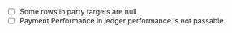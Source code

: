 - [ ] Some rows in party targets are null
- [ ] Payment Performance in ledger performance is not passable